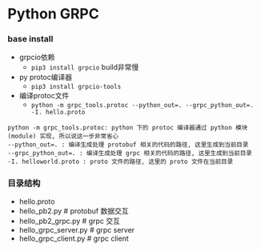 # Python GRPC

### base install
- grpcio依赖 
    - `pip3 install grpcio`  build非常慢
- py protoc编译器
    - `pip3 install grpcio-tools`
- 编译protoc文件
    - `python -m grpc_tools.protoc --python_out=. --grpc_python_out=. -I. hello.proto`
``` 
python -m grpc_tools.protoc: python 下的 protoc 编译器通过 python 模块(module) 实现, 所以说这一步非常省心
--python_out=. : 编译生成处理 protobuf 相关的代码的路径, 这里生成到当前目录
--grpc_python_out=. : 编译生成处理 grpc 相关的代码的路径, 这里生成到当前目录
-I. helloworld.proto : proto 文件的路径, 这里的 proto 文件在当前目录
```

### 目录结构
- hello.proto
- hello_pb2.py           # protobuf 数据交互
- hello_pb2_grpc.py      # grpc 交互
- hello_grpc_server.py   # grpc server
- hello_grpc_client.py   # grpc client